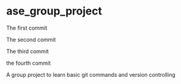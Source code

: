 # ase_group_project

The first commit

The second commit

The third commit

the fourth commit

A group project to learn basic git commands and version controlling